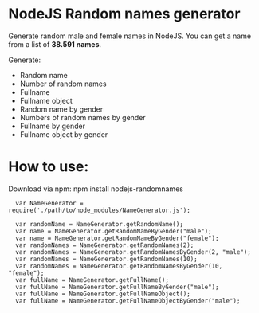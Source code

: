 # NodeJS Random names generator
Generate random male and female names in NodeJS. You can get a name from a list of **38.591 names**.

Generate:
* Random name
* Number of random names
* Fullname
* Fullname object
* Random name by gender
* Numbers of random names by gender
* Fullname by gender
* Fullname object by gender

# How to use:

Download via npm: npm install nodejs-randomnames


```
  var NameGenerator = require('./path/to/node_modules/NameGenerator.js');

  var randomName = NameGenerator.getRandomName();
  var name = NameGenerator.getRandomNameByGender("male");
  var name = NameGenerator.getRandomNameByGender("female");
  var randomNames = NameGenerator.getRandomNames(2);
  var randomNames = NameGenerator.getRandomNamesByGender(2, "male");
  var randomNames = NameGenerator.getRandomNames(10);
  var randomNames = NameGenerator.getRandomNamesByGender(10, "female");
  var fullName = NameGenerator.getFullName();
  var fullName = NameGenerator.getFullNameByGender("male");
  var fullName = NameGenerator.getFullNameObject();
  var fullName = NameGenerator.getFullNameObjectByGender("male");
```
